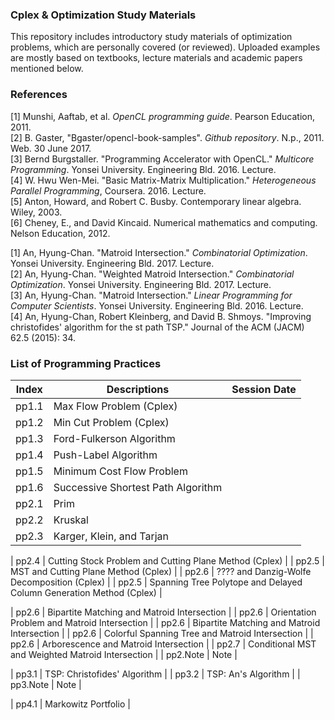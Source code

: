 ### Cplex & Optimization Study Materials
This repository includes introductory study materials of optimization problems, which are personally covered (or reviewed). Uploaded examples are mostly based on textbooks, lecture materials and academic papers mentioned below.

### References
[1] Munshi, Aaftab, et al. *OpenCL programming guide*. Pearson Education, 2011.<br/> 
[2] B. Gaster, "Bgaster/opencl-book-samples". *Github repository*. N.p., 2011. Web. 30 June 2017.<br/>
[3] Bernd Burgstaller. "Programming Accelerator with OpenCL." *Multicore Programming*. Yonsei University. Engineering Bld. 2016. Lecture.<br/>
[4] W. Hwu Wen-Mei. "Basic Matrix-Matrix Multiplication." *Heterogeneous Parallel Programming*, Coursera. 2016. Lecture.<br/>
[5] Anton, Howard, and Robert C. Busby. Contemporary linear algebra. Wiley, 2003.<br/>
[6] Cheney, E., and David Kincaid. Numerical mathematics and computing. Nelson Education, 2012.<br/>


[1] An, Hyung-Chan. "Matroid Intersection." *Combinatorial Optimization*. Yonsei University. Engineering Bld. 2017. Lecture.<br/>
[2] An, Hyung-Chan. "Weighted Matroid Intersection." *Combinatorial Optimization*. Yonsei University. Engineering Bld. 2017. Lecture.<br/>
[3] An, Hyung-Chan. "Matroid Intersection." *Linear Programming for Computer Scientists*. Yonsei University. Engineering Bld. 2016. Lecture.<br/>
[4] An, Hyung-Chan, Robert Kleinberg, and David B. Shmoys. "Improving christofides' algorithm for the st path TSP." Journal of the ACM (JACM) 62.5 (2015): 34.

### List of Programming Practices
| Index | Descriptions                                                            | Session Date |
| -------- | -------------------------------------------------------------------- | ------
| pp1.1    | Max Flow Problem (Cplex)                                             |
| pp1.2    | Min Cut Problem (Cplex)                                              |
| pp1.3    | Ford-Fulkerson Algorithm                                             |
| pp1.4    | Push-Label Algorithm                                                 |
| pp1.5    | Minimum Cost Flow Problem                                            |
| pp1.6    | Successive Shortest Path Algorithm                                   |
| pp2.1    | Prim                                                                 |
| pp2.2    | Kruskal                                                              |
| pp2.3    | Karger, Klein, and Tarjan                                            |

| pp2.4    | Cutting Stock Problem and Cutting Plane Method (Cplex)                                 |
| pp2.5    | MST and Cutting Plane Method (Cplex)                                 |
| pp2.6    | ???? and Danzig-Wolfe Decomposition (Cplex)                                 |
| pp2.5    | Spanning Tree Polytope and Delayed Column Generation Method (Cplex)  |


| pp2.6    | Bipartite Matching and Matroid Intersection                          |
| pp2.6    | Orientation Problem and Matroid Intersection                                |
| pp2.6    | Bipartite Matching and Matroid Intersection                                |
| pp2.6    | Colorful Spanning Tree and Matroid Intersection                                |
| pp2.6    | Arborescence and Matroid Intersection                                |
| pp2.7    | Conditional MST and Weighted Matroid Intersection                    |
| pp2.Note | Note                                                                 |

| pp3.1    | TSP: Christofides' Algorithm                                            |
| pp3.2    | TSP: An's Algorithm                                                     |
| pp3.Note | Note                                                                 |

| pp4.1    | Markowitz Portfolio                                     |
